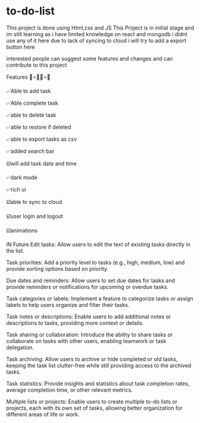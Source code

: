 # to-do-list
This project is done using Html,css and JS
This Project is in initial stage and im still learning
as i have limited knowledge on react and mongodb i didnt use any of it here 
due to lack of syncing to cloud i will try to add a export button here

interested people can suggest some features and changes and can contribute to this project

Features 🌟⭐✨🌟⭐✨

✅Able to add task

✅Able complete task

✅able to delete task

✅able to restore if deleted

✅able to export tasks as csv

✅added search bar

☑️will add task date and time

✅dark mode

✅rich ui

☑️able to sync to cloud

☑️user login and logout

☑️animations

IN Future
Edit tasks: Allow users to edit the text of existing tasks directly in the list.

Task priorities: Add a priority level to tasks (e.g., high, medium, low) and provide sorting options based on priority.

Due dates and reminders: Allow users to set due dates for tasks and provide reminders or notifications for upcoming or overdue tasks.

Task categories or labels: Implement a feature to categorize tasks or assign labels to help users organize and filter their tasks.

Task notes or descriptions: Enable users to add additional notes or descriptions to tasks, providing more context or details.

Task sharing or collaboration: Introduce the ability to share tasks or collaborate on tasks with other users, enabling teamwork or task delegation.

Task archiving: Allow users to archive or hide completed or old tasks, keeping the task list clutter-free while still providing access to the archived tasks.

Task statistics: Provide insights and statistics about task completion rates, average completion time, or other relevant metrics.

Multiple lists or projects: Enable users to create multiple to-do lists or projects, each with its own set of tasks, allowing better organization for different areas of life or work.
